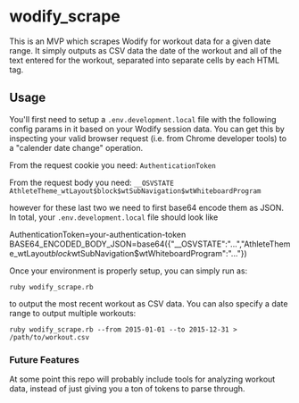# wodify_scrape

This is an MVP which scrapes Wodify for workout data for a given date range. It simply outputs as CSV data the date of the workout and all of the text entered for the workout, separated into separate cells by each HTML tag.

## Usage

You'll first need to setup a `.env.development.local` file with the following config params in it based on your Wodify session data. You can get this by inspecting your valid browser request (i.e. from Chrome developer tools) to a "calender date change" operation.

From the request cookie you need:
`AuthenticationToken`

From the request body you need:
`__OSVSTATE`
`AthleteTheme_wtLayout$block$wtSubNavigation$wtWhiteboardProgram`

however for these last two we need to first base64 encode them as JSON. In total, your `.env.development.local` file should look like

AuthenticationToken=your-authentication-token
BASE64_ENCODED_BODY_JSON=base64({"__OSVSTATE":"...","AthleteTheme_wtLayout$block$wtSubNavigation$wtWhiteboardProgram":"..."})

Once your environment is properly setup, you can simply run as:

```
ruby wodify_scrape.rb
```

to output the most recent workout as CSV data. You can also specify a date range to output multiple workouts:

```
ruby wodify_scrape.rb --from 2015-01-01 --to 2015-12-31 > /path/to/workout.csv
```

### Future Features
At some point this repo will probably include tools for analyzing workout data, instead of just giving you a ton of tokens to parse through.

